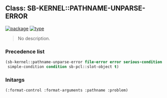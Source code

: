 ## Class: SB-KERNEL::PATHNAME-UNPARSE-ERROR
[![package](https://img.shields.io/badge/Package-SB--KERNEL-5f9ea0.svg?style=social&colorA=999999)](../) [![type](https://img.shields.io/badge/Type-Class-5f9ea0.svg?style=social&colorA=999999)](../#class) 

> No description.

### Precedence list
```cl
(sb-kernel::pathname-unparse-error file-error error serious-condition
 simple-condition condition sb-pcl::slot-object t)
```
### Initargs
```cl
(:format-control :format-arguments :pathname :problem)
```
